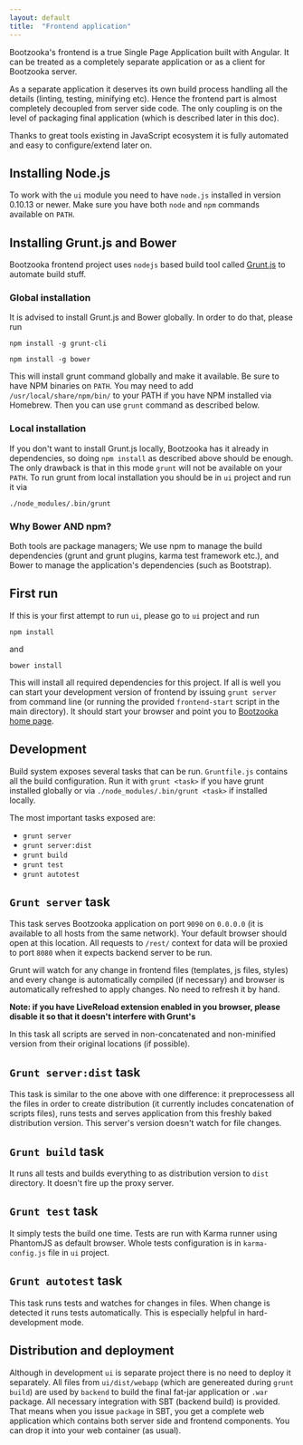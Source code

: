```yaml
---
layout: default
title:  "Frontend application"
---
```


Bootzooka's frontend is a true Single Page Application built with Angular. It can be treated as a completely separate application or as a client for Bootzooka server.

As a separate application it deserves its own build process handling all the details (linting, testing, minifying etc). Hence the frontend part is almost completely decoupled from server side code. The only coupling is on the level of packaging final application (which is described later in this doc).

Thanks to great tools existing in JavaScript ecosystem it is fully automated and easy to configure/extend later on.

## Installing Node.js

To work with the `ui` module you need to have `node.js` installed in version 0.10.13 or newer. Make sure you have both `node` and `npm` commands available on `PATH`.

## Installing Grunt.js and Bower

Bootzooka frontend project uses `nodejs` based build tool called [Grunt.js](http://gruntjs.com) to automate build stuff.

### Global installation

It is advised to install Grunt.js and Bower globally. In order to do that, please run

	npm install -g grunt-cli
	
	npm install -g bower

This will install grunt command globally and make it available. Be sure to have NPM binaries on `PATH`. You may need to add `/usr/local/share/npm/bin/` to your PATH if you have NPM installed via Homebrew. Then you can use `grunt` command as described below.

### Local installation

If you don't want to install Grunt.js locally, Bootzooka has it already in dependencies, so doing `npm install` as described above should be enough. The only drawback is that in this mode `grunt` will not be available on your `PATH`. To run grunt from local installation you should be in `ui` project and run it via

	./node_modules/.bin/grunt

### Why Bower AND npm?

Both tools are package managers; We use npm to manage the build dependencies (grunt and grunt plugins, karma test framework etc.), and Bower to manage the application's dependencies (such as Bootstrap).

## First run

If this is your first attempt to run `ui`, please go to `ui` project and run

	npm install

and

	bower install

This will install all required dependencies for this project. If all is well you can start your development version of frontend by issuing `grunt server` from command line (or running the provided `frontend-start` script in the main directory). It should start your browser and point you to [Bootzooka home page](http://0.0.0.0:9090/#/).

## Development

Build system exposes several tasks that can be run. `Gruntfile.js` contains all the build configuration. Run it with `grunt <task>` if you have grunt installed globally or via `./node_modules/.bin/grunt <task>` if installed locally.

The most important tasks exposed are:

* `grunt server`
* `grunt server:dist`
* `grunt build`
* `grunt test`
* `grunt autotest`

## `Grunt server` task

This task serves Bootzooka application on port `9090` on `0.0.0.0` (it is available to all hosts from the same network). Your default browser should open at this location. All requests to `/rest/` context for data will be proxied to port `8080` when it expects backend server to be run.

Grunt will watch for any change in frontend files (templates, js files, styles) and every change is automatically compiled (if necessary) and browser is automatically refreshed to apply changes. No need to refresh it by hand.

**Note: if you have LiveReload extension enabled in you browser, please disable it so that it doesn't interfere with Grunt's**

In this task all scripts are served in non-concatenated and non-minified version from their original locations (if possible).

## `Grunt server:dist` task

This task is similar to the one above with one difference: it preprocessess all the files in order to create distribution (it currently includes concatenation of scripts files), runs tests and serves application from this freshly baked distribution version. This server's version doesn't watch for file changes.

## `Grunt build` task

It runs all tests and builds everything to as distribution version to `dist` directory. It doesn't fire up the proxy server.

## `Grunt test` task

It simply tests the build one time. Tests are run with Karma runner using PhantomJS as default browser. Whole tests configuration is in `karma-config.js` file in `ui` project.

## `Grunt autotest` task

This task runs tests and watches for changes in files. When change is detected it runs tests automatically. This is especially helpful in hard-development mode.

## Distribution and deployment

Although in development `ui` is separate project there is no need to deploy it separately. All files from `ui/dist/webapp` (which are genereated during `grunt build`) are used by `backend` to build the final fat-jar application or `.war` package. All necessary integration with SBT (backend build) is provided. That means when you issue `package` in SBT, you get a complete web application which contains both server side and frontend components. You can drop it into your web container (as usual).
